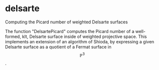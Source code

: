 # delsarte
Computing the Picard number of weighted Delsarte surfaces

The function "DelsartePicard" computes the Picard number of a well-formed, klt, Delsarte surface inside of weighted projective space.  This implements an extension of an algorithm of Shioda, by expressing a given Delsarte surface as a quotient of a Fermat surface in $$\mathbb{P}^3$$. 
